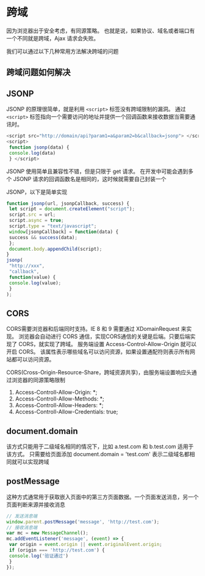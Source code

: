 # 跨域
因为浏览器出于安全考虑，有同源策略。
也就是说，如果协议、域名或者端⼝有⼀个不同就是跨域，Ajax 请求会失败。

我们可以通过以下⼏种常⽤⽅法解决跨域的问题
## 跨域问题如何解决   

## JSONP
JSONP 的原理很简单，就是利⽤ ```<script>``` 标签没有跨域限制的漏洞。
通过 ```<script>``` 标签指向⼀个需要访问的地址并提供⼀个回调函数来接收数据当需要通讯时。

```js
<script src="http://domain/api?param1=a&param2=b&callback=jsonp"> </script>
<script>
 function jsonp(data) {
 console.log(data)
 } </script>
```

JSONP 使⽤简单且兼容性不错，但是只限于 get 请求。
在开发中可能会遇到多个 JSONP 请求的回调函数名是相同的，这时候就需要⾃⼰封装⼀个

JSONP，以下是简单实现
```js
function jsonp(url, jsonpCallback, success) {
 let script = document.createElement("script");
 script.src = url;
 script.async = true;
 script.type = "text/javascript";
 window[jsonpCallback] = function(data) {
 success && success(data);
 };
 document.body.appendChild(script);
}
jsonp(
 "http://xxx",
 "callback",
 function(value) {
 console.log(value);
 }
);
```

## CORS

CORS需要浏览器和后端同时⽀持。IE 8 和 9 需要通过 XDomainRequest 来实现。
浏览器会⾃动进⾏ CORS 通信，实现CORS通信的关键是后端。只要后端实现了 CORS，就实现了跨域。
服务端设置 Access-Control-Allow-Origin 就可以开启 CORS。 
该属性表示哪些域名可以访问资源，如果设置通配符则表示所有⽹站都可以访问资源。

CORS(Cross-Origin-Resource-Share，跨域资源共享)，由服务端设置响应头通过浏览器的同源策略限制   
1) Access-Controll-Allow-Origin: *;   
2) Access-Controll-Allow-Methods: *;   
3) Access-Controll-Allow-Headers: *;   
4) Access-Controll-Allow-Credentials: true; 

## document.domain

该⽅式只能⽤于⼆级域名相同的情况下，⽐如 a.test.com 和 b.test.com 适⽤于该⽅式。
只需要给⻚⾯添加 document.domain = 'test.com' 表示⼆级域名都相同就可以实现跨域

## postMessage
这种⽅式通常⽤于获取嵌⼊⻚⾯中的第三⽅⻚⾯数据。⼀个⻚⾯发送消息，另⼀个⻚⾯判断来源并接收消息
```js
// 发送消息端
window.parent.postMessage('message', 'http://test.com');
// 接收消息端
var mc = new MessageChannel();
mc.addEventListener('message', (event) => {
 var origin = event.origin || event.originalEvent.origin;
 if (origin === 'http://test.com') {
 console.log('验证通过')
 }
});
```